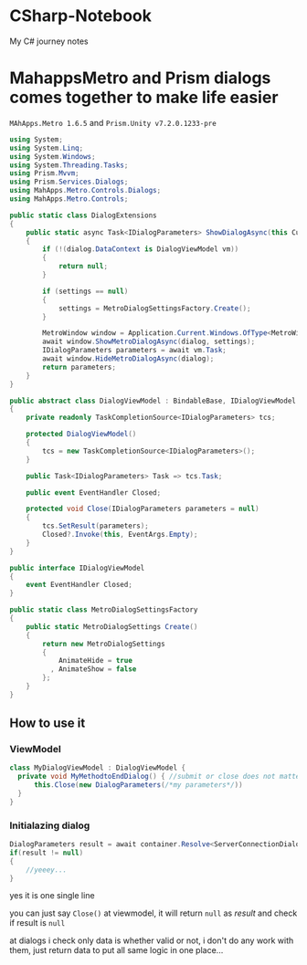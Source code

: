 # CSharp-Notebook
My C# journey notes




# MahappsMetro and Prism dialogs comes together to make life easier

`MAhApps.Metro 1.6.5` and `Prism.Unity v7.2.0.1233-pre` 

```C#
using System;
using System.Linq;
using System.Windows;
using System.Threading.Tasks;
using Prism.Mvvm;
using Prism.Services.Dialogs;
using MahApps.Metro.Controls.Dialogs;
using MahApps.Metro.Controls;

public static class DialogExtensions
{
    public static async Task<IDialogParameters> ShowDialogAsync(this CustomDialog dialog, MetroDialogSettings settings = null)
    {
        if (!(dialog.DataContext is DialogViewModel vm))
        {
            return null;
        }

        if (settings == null)
        {
            settings = MetroDialogSettingsFactory.Create();
        }

        MetroWindow window = Application.Current.Windows.OfType<MetroWindow>().First();
        await window.ShowMetroDialogAsync(dialog, settings);
        IDialogParameters parameters = await vm.Task;
        await window.HideMetroDialogAsync(dialog);
        return parameters;
    }
}

public abstract class DialogViewModel : BindableBase, IDialogViewModel
{
    private readonly TaskCompletionSource<IDialogParameters> tcs;

    protected DialogViewModel()
    {
        tcs = new TaskCompletionSource<IDialogParameters>();
    }

    public Task<IDialogParameters> Task => tcs.Task;

    public event EventHandler Closed;

    protected void Close(IDialogParameters parameters = null)
    {
        tcs.SetResult(parameters);
        Closed?.Invoke(this, EventArgs.Empty);
    }
}

public interface IDialogViewModel
{
    event EventHandler Closed;
}

public static class MetroDialogSettingsFactory
{
    public static MetroDialogSettings Create()
    {
        return new MetroDialogSettings
        {
            AnimateHide = true
          , AnimateShow = false
        };
    }
}
```

## How to use it

### ViewModel

```C#
class MyDialogViewModel : DialogViewModel {
  private void MyMethodtoEndDialog() { //submit or close does not matter
      this.Close(new DialogParameters(/*my parameters*/))
  }
}
```

### Initialazing dialog

```C#
DialogParameters result = await container.Resolve<ServerConnectionDialog>().ShowDialogAsync();
if(result != null)
{
    //yeeey...
}
```
yes it is one single line

you can just say `Close()` at viewmodel, it will return `null` as *result* and check if result is `null` 

at dialogs i check only data is whether valid or not, i don't do any work with them, just return data to put all same logic in one place...
